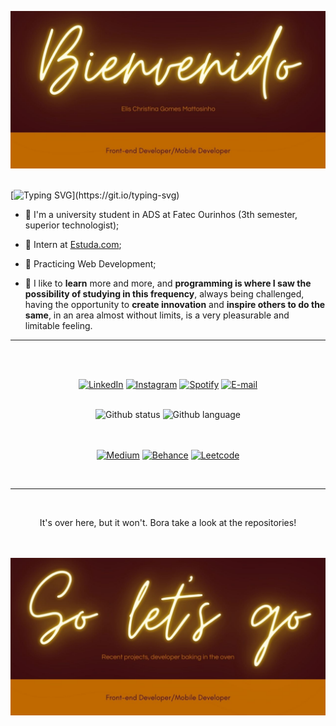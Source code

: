 <img src="Elis Christina Gomes Mattosinho.jpg"><br/><br/>

[![Typing SVG](https://readme-typing-svg.demolab.com?font=Roboto&size=22&duration=4000&pause=1000&color=BF6900&center=true&vCenter=true&width=800&lines=Hello%2C+I'm+Elis!;A+front-end+developer+in+process+of+evolution.)](https://git.io/typing-svg)

- 🧠 I'm a university student in ADS at Fatec Ourinhos (3th semester, superior technologist);

- 💚 Intern at [Estuda.com](https://www.linkedin.com/company/grupo-estuda/mycompany/);

- 🚀 Practicing Web Development;


- 🌟 I like to <strong>learn</strong> more and more, and <strong>programming is where I saw the possibility of studying in this frequency</strong>, always being challenged, having the opportunity to <strong>create innovation</strong> and <strong>inspire others to do the same</strong>, in an area almost without limits, is a very pleasurable and limitable feeling.

<hr><br/><br/>

<div align="center">

  [![LinkedIn](https://img.shields.io/badge/-LinkedIn-%230077B5?style=for-the-badge&logo=linkedin&logoColor=white)](https://www.linkedin.com/in/eliscmattosinho/)
  [![Instagram](https://img.shields.io/badge/-Instagram-%23E4405F?style=for-the-badge&logo=instagram&logoColor=white)](https://instagram.com/hey.iamelis)
  [![Spotify](https://img.shields.io/badge/Spotify-1ED760?&style=for-the-badge&logo=spotify&logoColor=white)](https://open.spotify.com/user/12161239580?si=rqPDInhBR0my_mkifD9XXw&utm_source=copy-link&nd=1)
  [![E-mail](https://img.shields.io/badge/Gmail-D14836?style=for-the-badge&logo=gmail&logoColor=white)](mailto:eliscmattosinho@gmail.com)
</div><br/>

<div align="center">
  <img src="https://github-readme-stats.vercel.app/api?username=eliscmatt&custom_title=💚 Elis Christ. Mattosinho - Web/Mobile Developer 💙&show_icons=true&theme=dracule&title_color=FFDF2B&border_color=BF6900&bg_color=3D0C11&text_color=BF6900&icon_color=FFDF2B" alt="Github status">
  <img height="196" src="https://github-readme-stats.vercel.app/api/top-langs/?username=eliscmatt&custom_title=🌟 Most Used Languages 🌟&show_icons=truetheme=dracule&title_color=FFDF2B&border_color=BF6900&bg_color=3D0C11&text_color=FFDF2B&icon_color=FFDF2B" alt="Github language">
</div><br/><br/>

<div style="display:inline_block;" align="center">

[![Medium](https://img.shields.io/badge/Medium-12100E?style=for-the-badge&logo=medium&logoColor=white)](https://medium.com/@eliscmattosinho)
[![Behance](https://img.shields.io/badge/-Behance-blue?style=for-the-badge&logo=behance&logoColor=white)]()
[![Leetcode](https://img.shields.io/badge/-LeetCode-FFA116?style=for-the-badge&logo=LeetCode&logoColor=black)](https://leetcode.com/eliscmatt/)
</div><br/><hr/>

<div style="display:inline_block;" align="center"><br/>

<p align="center">It's over here, but it won't. Bora take a look at the repositories!</p><br/><br/>

<img src="Elis Christina Gomes Mattosinho end.jpg" alt="So let´s go; Recent projects, developer baking in the oven.">
</div>